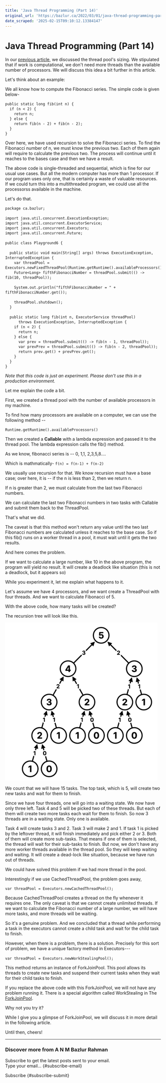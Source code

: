 ```yaml
---
title: 'Java Thread Programming (Part 14)'
original_url: 'https://bazlur.ca/2022/03/01/java-thread-programming-part-14/'
date_scraped: '2025-02-15T09:10:12.13384147'
---
```


Java Thread Programming (Part 14)
=================================

In our [previous article](https://foojay.io/today/java-thread-programming-part-13/), we discussed the thread pool's sizing. We stipulated that if work is computational, we don't need more threads than the available number of processors. We will discuss this idea a bit further in this article.

Let's think about an example:

We all know how to compute the Fibonacci series. The simple code is given below-

```
public static long fib(int n) {
  if (n < 2) {
    return n;
  } else {
    return fib(n - 2) + fib(n - 2);
  }
}
```

Over here, we have used recursion to solve the Fibonacci series. To find the Fibonacci number of n, we must know the previous two. Each of them again will require to calculate the previous two. The process will continue until it reaches to the bases case and then we have a result.

The above code is single-threaded and sequential, which is fine for our usual use cases. But all the modern computer has more than 1 processor. If our program uses only one, that is certainly a waste of valuable resources. If we could turn this into a multithreaded program, we could use all the processorss available in the machine.

Let's do that.

```
package ca.bazlur;

import java.util.concurrent.ExecutionException;
import java.util.concurrent.ExecutorService;
import java.util.concurrent.Executors;
import java.util.concurrent.Future;

public class Playground6 {

  public static void main(String[] args) throws ExecutionException, InterruptedException {
    var threadPool = Executors.newFixedThreadPool(Runtime.getRuntime().availableProcessors());
    Future<Long> fifthFibonacciNumber = threadPool.submit(() -> fib(10, threadPool));

    System.out.println("fifthFibonacciNumber = " + fifthFibonacciNumber.get());

    threadPool.shutdown();
  }

  public static long fib(int n, ExecutorService threadPool)
      throws ExecutionException, InterruptedException {
    if (n < 2) {
      return n;
    } else {
      var prev = threadPool.submit(() -> fib(n - 1, threadPool));
      var prevPrev = threadPool.submit(() -> fib(n - 2, threadPool));
      return prev.get() + prevPrev.get();
    }
  }
}
```

*Note that this code is just an experiment. Please don't use this in a production environment.*

Let me explain the code a bit.

First, we created a thread pool with the number of available processors in my machine.

To find how many processors are available on a computer, we can use the following method --

```
Runtime.getRuntime().availableProcessors()
```

Then we created a **Callable** with a lambda expression and passed it to the thread pool. The lambda expression calls the fib() method.

As we know, fibonacci series is -- 0, 1,1, 2,3,5,8....

Which is mathmatically- `f(n) = f(n-1) + f(n-2)`

We usually use recursion for that. We know recursion must have a base case; over here, it is -- if the n is less than 2, then we return n.

If n is greater than 2, we must calculate from the last two Fibonacci numbers.

We can calculate the last two Fibonacci numbers in two tasks with Callable and submit them back to the ThreadPool.

That's what we did.

The caveat is that this method won't return any value until the two last Fibonacci numbers are calculated unless it reaches to the base case. So if this fib() runs on a worker thread in a pool, it must wait until it gets the two results.

And here comes the problem.

If we want to calculate a large number, like 10 in the above program, the program will yield no result. It will create a deadlock like situation (this is not a deadlock, but it appears so)

While you experiment it, let me explain what happens to it.

Let's assume we have 4 processors, and we want create a ThreadPool with four threads. And we want to calculate Fibonacci of 5.

With the above code, how many tasks will be created?

The recursion tree will look like this.

![](images/screen-shot-2022-02-26-at-10.05.20-am-493x510.png)

We count that we will have 15 tasks. The top task, which is 5, will create two new tasks and wait for them to finish.

Since we have four threads, one will go into a waiting state. We now have only three left. Task 4 and 5 will be picked two of these threads. But each of them will create two more tasks each wait for them to finish. So now 3 threads are in a waiting state. Only one is available.

Task 4 will create tasks 3 and 2. Task 3 will make 2 and 1. If task 1 is picked by the leftover thread, it will finish immediately and pick either 2 or 3. Both of them will create more sub-tasks. That means if one of them is selected, the thread will wait for their sub-tasks to finish. But now, we don't have any more worker threads available in the thread pool. So they will keep waiting and waiting. It will create a dead-lock like situation, because we have run out of threads.

We could have solved this problem if we had more thread in the pool.

Interestingly if we use CachedThreadPool, the problem goes away,

    var threadPool = Executors.newCachedThreadPool();

Because CachedThreadPool creates a thread on the fly whenever it requires one. The only caveat is that we cannot create unlimited threads. If we want to calculate the Fibonacci number of a large number, we will have more tasks, and more threads will be waiting.

So it's a genuine problem. And we concluded that a thread while performing a task in the executors cannot create a child task and wait for the child task to finish.

However, when there is a problem, there is a solution. Precisely for this sort of problem, we have a unique factory method in Executors---

`var threadPool = Executors.newWorkStealingPool();`

This method returns an instance of ForkJoinPool. This pool allows its threads to create new tasks and suspend their current tasks when they wait for their child tasks to finish.

If you replace the above code with this ForkJoinPool, we will not have any problem running it. There is a special algorithm called WorkStealing in The [ForkJoinPool](https://docs.oracle.com/en/java/javase/17/docs/api/java.base/java/util/concurrent/ForkJoinPool.html).

Why not you try it?

While I give you a glimpse of ForkJoinPool, we will discuss it in more detail in the following article.

Until then, cheers!  

*** ** * ** ***

### Discover more from A N M Bazlur Rahman

Subscribe to get the latest posts sent to your email.  
Type your email... {#subscribe-email}

Subscribe {#subscribe-submit}
